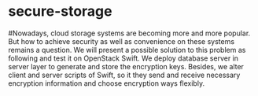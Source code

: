 # secure-storage
#Nowadays, cloud storage systems are becoming more and more popular. But how to achieve security as well as convenience on these systems remains a question. We will present a possible solution to this problem as following and test it on OpenStack Swift.  We deploy database server in server layer to generate and store the encryption keys. Besides, we alter client and server scripts of Swift, so it they send and receive necessary encryption information and choose encryption ways flexibly.
